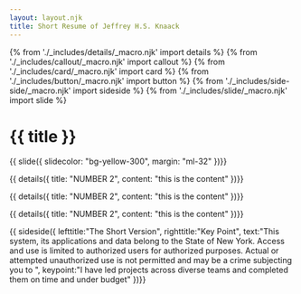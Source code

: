 ```yaml
---
layout: layout.njk
title: Short Resume of Jeffrey H.S. Knaack
---
```

{% from './_includes/details/_macro.njk' import details %}
{% from './_includes/callout/_macro.njk' import callout %}
{% from './_includes/card/_macro.njk' import card %}
{% from './_includes/button/_macro.njk' import button %}
{% from './_includes/side-side/_macro.njk' import sideside %}
{% from './_includes/slide/_macro.njk' import slide %}
# {{ title }}

{{ slide({ 
    slidecolor: "bg-yellow-300",
    margin: "ml-32"
})}}


{{ details({ 
    title: "NUMBER 2", 
    content: "this is the content"
})}}

{{ details({ 
    title: "NUMBER 2", 
    content: "this is the content"
})}}

{{ details({ 
    title: "NUMBER 2", 
    content: "this is the content"
})}}


{{ sideside({ 
    lefttitle:"The Short Version",
    righttitle:"Key Point",
    text:"This system, its applications and data belong to the State of New York. Access and use is limited to authorized users for authorized purposes. Actual or attempted unauthorized use is not permitted and may be a crime subjecting you to ",
    keypoint:"I have led projects across diverse teams and completed them on time and under budget"
})}}